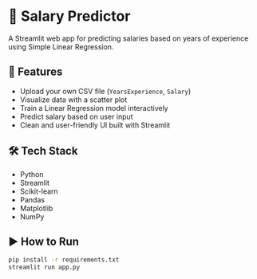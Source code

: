 # 💼 Salary Predictor
A Streamlit web app for predicting salaries based on years of experience using Simple Linear Regression.

## 🚀 Features
- Upload your own CSV file (`YearsExperience`, `Salary`)
- Visualize data with a scatter plot
- Train a Linear Regression model interactively
- Predict salary based on user input
- Clean and user-friendly UI built with Streamlit

## 🛠️ Tech Stack
- Python
- Streamlit
- Scikit-learn
- Pandas
- Matplotlib
- NumPy

## ▶️ How to Run

```bash
pip install -r requirements.txt
streamlit run app.py
